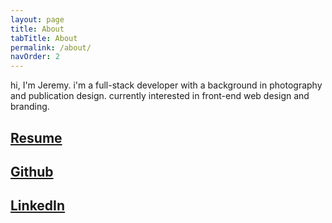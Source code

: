 ```yaml
---
layout: page
title: About
tabTitle: About
permalink: /about/
navOrder: 2
---
```



hi, I'm Jeremy. i'm a full-stack developer with a background in photography and publication design. currently interested in front-end web design and branding.

## [Resume](/assets/JSparagon_resume_202101.docx)

## [Github](https://github.com/jemspar)

## [LinkedIn](https://www.linkedin.com/in/jeremy-sparagon-41b670160/)
